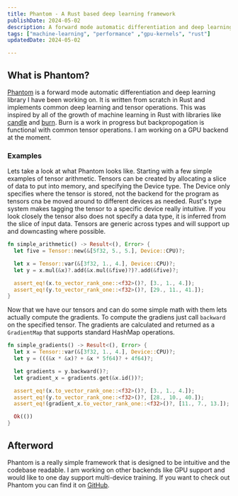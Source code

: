 ```yaml
---
title: Phantom - A Rust based deep learning framework
publishDate: 2024-05-02
description: A forward mode automatic differentiation and deep learning libary written from scrach in rust capable of training neural networks.
tags: ["machine-learning", "performance" ,"gpu-kernels", "rust"]
updatedDate: 2024-05-02

---
```

## What is Phantom?

[Phantom](https://github.com/walln/phantom) is a forward mode automatic differentiation and deep learning library I have been working on. It is written from scratch in Rust and implements common deep learning and tensor operations. This was inspired by all of the growth of machine learning in Rust with libraries like [candle](https://github.com/huggingface/candle) and [burn](https://tracel-ai/burn). Burn is a work in progress but backpropogation is functional with common tensor operations. I am working on a GPU backend at the moment.

### Examples

Lets take a look at what Phantom looks like. Starting with a few simple examples of tensor arithmetic. Tensors can be created by allocating a slice of data to put into memory, and specifying the Device type. The Device only specifies where the tensor is stored, not the backend for the program as tensors cna be moved around to different devices as needed. Rust's type system makes tagging the tensor to a specific device really intuitive. If you look closely the tensor also does not specify a data type, it is inferred from the slice of input data. Tensors are generic across types and will support up and downcasting where possible.


```rust title=tensor_arithmetic.rs
fn simple_arithmetic() -> Result<(), Error> {
  let five = Tensor::new(&[5f32, 5., 5.], Device::CPU)?;

  let x = Tensor::var(&[3f32, 1., 4.], Device::CPU)?;
  let y = x.mul(&x)?.add(&x.mul(&five)?)?.add(&five)?;

  assert_eq!(x.to_vector_rank_one::<f32>()?, [3., 1., 4.]);
  assert_eq!(y.to_vector_rank_one::<f32>()?, [29., 11., 41.]);
}

```



Now that we have our tensors and can do some simple math with them lets actually compute the gradients. To compute the gradiens just call `backward` on the specified tensor. The gradients are calculated and returned as a `GradientMap` that supports standard HashMap operations.

```rust title=gradients.rs
fn simple_gradients() -> Result<(), Error> {
  let x = Tensor::var(&[3f32, 1., 4.], Device::CPU)?;
  let y = (((&x * &x)? + &x * 5f64)? + 4f64)?;

  let gradients = y.backward()?;
  let gradient_x = gradients.get(&x.id())?;

  assert_eq!(x.to_vector_rank_one::<f32>()?, [3., 1., 4.]);
  assert_eq!(y.to_vector_rank_one::<f32>()?, [28., 10., 40.]);
  assert_eq!(gradient_x.to_vector_rank_one::<f32>()?, [11., 7., 13.]);

  Ok(())
}
```


## Afterword

Phantom is a really simple framework that is designed to be intuitive and the codebase readable. I am working on other backends like GPU support and would like to one day support multi-device training. If you want to check out Phantom you can find it on [GitHub](https://github.com/walln/phantom).
